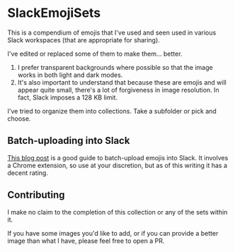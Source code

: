 # SlackEmojiSets

This is a compendium of emojis that I've used and seen used in various Slack workspaces (that are appropriate for sharing).

I've edited or replaced some of them to make them... better.

1. I prefer transparent backgrounds where possible so that the image works in both light and dark modes.
2. It's also important to understand that because these are emojis and will appear quite small, there's a lot of forgiveness in image resolution.  In fact, Slack imposes a 128 KB limit.

I've tried to organize them into collections.  Take a subfolder or pick and choose.

## Batch-uploading into Slack

[This blog post](https://manychat.com/blog/quick-tip-how-to-bulk-upload-custom-slack-emojis/) is a good guide to batch-upload emojis into Slack.  It involves a Chrome extension, so use at your discretion, but as of this writing it has a decent rating.

## Contributing

I make no claim to the completion of this collection or any of the sets within it.

If you have some images you'd like to add, or if you can provide a better image than what I have, please feel free to open a PR.
